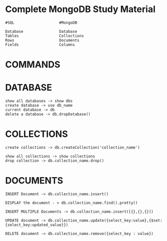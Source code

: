     
# Complete MongoDB Study Material

    #SQL                    #MongoDB

    Database                Database
    Tables                  Collections
    Rows                    Documents
    Fields                  Columns

# COMMANDS
    
# DATABASE
    show all databases -> show dbs
    create database -> use db_name
    current database -> db
    delete a database -> db.dropDatabase()

# COLLECTIONS
    create collections -> db.createCollection('collection_name')

    show all collections -> show collections
    drop collection -> db.collection_name.drop()

# DOCUMENTS
    INSERT Document -> db.collection_name.insert()

    DISPLAY the document - > db.collection_name.find().pretty()

    INSERT MULTIPLE Documents -> db.collection_name.insert([{},{},{}])

    UPDATE document -> db.collection_name.update({select_key:value},{$set:{select_key:updated_value}})

    DELETE document -> db.collection_name.remove({select_key : value})

    


   




